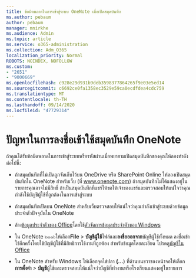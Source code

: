 ```yaml
---
title: ข้อผิดพลาดในการเข้าสู่ระบบ OneNote เมื่อเปิดสมุดบันทึก
ms.author: pebaum
author: pebaum
manager: mnirkhe
ms.audience: Admin
ms.topic: article
ms.service: o365-administration
ms.collection: Adm_O365
localization_priority: Normal
ROBOTS: NOINDEX, NOFOLLOW
ms.custom:
- "2651"
- "9000669"
ms.openlocfilehash: c928e29d931b9deb3598377864265f9e03e5ed14
ms.sourcegitcommit: c6692ce0fa1358ec3529e59ca0ecdfdea4cdc759
ms.translationtype: MT
ms.contentlocale: th-TH
ms.lasthandoff: 09/14/2020
ms.locfileid: "47729314"
---
```

# <a name="issues-signing-in-to-onenote-notebooks"></a>ปัญหาในการลงชื่อเข้าใช้สมุดบันทึก OneNote

ถ้าคุณได้รับข้อผิดพลาดในการเข้าสู่ระบบหรือรหัสผ่านเมื่อพยายามเปิดสมุดบันทึกของคุณให้ลองทำดังต่อไปนี้:

- ถ้าสมุดบันทึกที่ไม่เปิดถูกจัดเก็บไว้บน OneDrive หรือ SharePoint Online ให้ลองเปิดสมุดบันทึกใน OneNote สำหรับเว็บ (ที่ www.onenote.com) ถ้าสมุดบันทึกไม่ได้แสดงอยู่ในรายการคุณอาจไม่มีสิทธิ์ ถ้าเป็นสมุดบันทึกที่แชร์ให้ขอให้เจ้าของแชร์และตรวจสอบให้แน่ใจว่าคุณกำลังใช้บัญชีผู้ใช้ที่ถูกต้องในการเข้าสู่ระบบ

- ถ้าสมุดบันทึกเปิดบน OneNote สำหรับเว็บตรวจสอบให้แน่ใจว่าคุณกำลังเข้าสู่ระบบด้วยข้อมูลประจำตัวปัจจุบันใน OneNote 

- ล้าง[ข้อมูลประจำตัวของ Office](https://docs.microsoft.com/office/troubleshoot/error-messages/another-account-already-signed-in#step-3-clear-cached-credentials-on-the-computer)โดยใช้[ตัวจัดการข้อมูลประจำตัวของ Windows](https://support.microsoft.com/help/4026814/windows-accessing-credential-manager)

- ใน OneNote ๒๐๑๖ให้เลือก**File**  >  **บัญชีผู้ใช้**ไฟล์และ**ลงชื่อออกจาก**บัญชีผู้ใช้ทั้งหมด ลงชื่อเข้าใช้อีกครั้งโดยใช้บัญชีผู้ใช้ที่มีสิทธิการใช้งานที่ถูกต้อง สำหรับข้อมูลโดยละเอียด โปรดดู[บัญชีใน Office](https://support.office.com/article/accounts-in-office-628ea040-f265-49de-b986-be09c3ebf8a9)

- ใน OneNote สำหรับ Windows ให้เลือกจุดไข่ปลา **(...**) ที่ด้านบนขวาของหน้าจอให้เลือก**การตั้งค่า**  >  **บัญชี**ผู้ใช้และตรวจสอบให้แน่ใจว่าบัญชีที่ทำงานหรือโรงเรียนแสดงอยู่ในรายการ